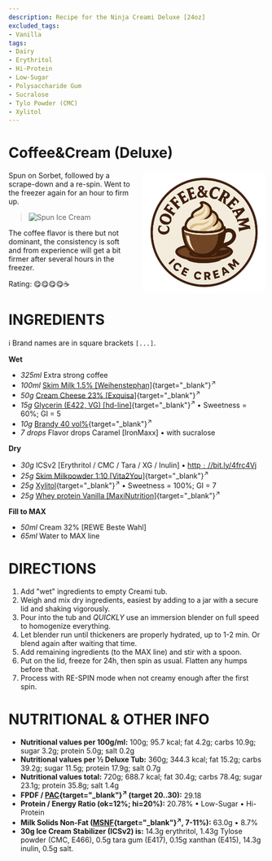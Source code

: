 ```yaml
---
description: Recipe for the Ninja Creami Deluxe [24oz]
excluded_tags:
- Vanilla
tags:
- Dairy
- Erythritol
- Hi-Protein
- Low-Sugar
- Polysaccharide Gum
- Sucralose
- Tylo Powder (CMC)
- Xylitol
---
```

# Coffee&Cream (Deluxe)
<img style="float: right; margin-left: 1.5em;" width=240 alt="Logo" src="coffee_cream-ice-cream-logo.png" />

Spun on Sorbet, followed by a scrape-down and a re-spin.
Went to the freezer again for an hour to firm up.

> <img width=360 alt="Spun Ice Cream" src="https://github.com/jhermann/ice-creamery/blob/main/recipes/Coffee&Cream%20(Deluxe)/Coffee+Cream_2024-12-29.jpg?raw=true" />

The coffee flavor is there but not dominant,
the consistency is soft and from experience will get a bit firmer after several hours in the freezer.

Rating: 😋😋😋😋☕

# INGREDIENTS

ℹ️ Brand names are in square brackets `[...]`.

**Wet**

  - _325ml_ Extra strong coffee
  - _100ml_ [Skim Milk 1.5% \[Weihenstephan\]](/ice-creamery/info/ingredients/#skim-milk){target="_blank"}<sup>↗</sup>
  - _50g_ [Cream Cheese 23% \[Exquisa\]](/ice-creamery/info/ingredients/#cottage-cheese){target="_blank"}<sup>↗</sup>
  - _15g_ [Glycerin (E422, VG) \[hd-line\]](/ice-creamery/info/ingredients/#vegetable-glycerin-glycerol-vg-e422){target="_blank"}<sup>↗</sup> • Sweetness = 60%; GI = 5
  - _10g_ [Brandy 40 vol%](/ice-creamery/info/ingredients/#alcohol-ethanol){target="_blank"}<sup>↗</sup>
  - _7 drops_ Flavor drops Caramel [IronMaxx] • with sucralose

**Dry**

  - _30g_ ICSv2 [Erythritol / CMC / Tara / XG / Inulin] • [http﹕//bit.ly/4frc4Vj](https://jhermann.github.io/ice-creamery/I/Ice%20Cream%20Stabilizer%20(ICS)/)
  - _25g_ [Skim Milkpowder 1:10 \[Vita2You\]](/ice-creamery/info/ingredients/#skim-milk-powder-smp){target="_blank"}<sup>↗</sup>
  - _25g_ [Xylitol](/ice-creamery/info/ingredients/#xylitol-e967){target="_blank"}<sup>↗</sup> • Sweetness = 100%; GI = 7
  - _25g_ [Whey protein Vanilla \[MaxiNutrition\]](/ice-creamery/info/ingredients/#whey-protein){target="_blank"}<sup>↗</sup>

**Fill to MAX**

  - _50ml_ Cream 32% [REWE Beste Wahl]
  - _65ml_ Water to MAX line

# DIRECTIONS

 1. Add "wet" ingredients to empty Creami tub.
 1. Weigh and mix dry ingredients, easiest by adding to a jar with a secure lid and shaking vigorously.
 1. Pour into the tub and *QUICKLY* use an immersion blender on full speed to homogenize everything.
 1. Let blender run until thickeners are properly hydrated, up to 1-2 min. Or blend again after waiting that time.
 1. Add remaining ingredients (to the MAX line) and stir with a spoon.
 1. Put on the lid, freeze for 24h, then spin as usual. Flatten any humps before that.
 1. Process with RE-SPIN mode when not creamy enough after the first spin.

# NUTRITIONAL & OTHER INFO
- **Nutritional values per 100g/ml:** 100g; 95.7 kcal; fat 4.2g; carbs 10.9g; sugar 3.2g; protein 5.0g; salt 0.2g
- **Nutritional values per ½ Deluxe Tub:** 360g; 344.3 kcal; fat 15.2g; carbs 39.2g; sugar 11.5g; protein 17.9g; salt 0.7g
- **Nutritional values total:** 720g; 688.7 kcal; fat 30.4g; carbs 78.4g; sugar 23.1g; protein 35.8g; salt 1.4g
- **FPDF / [PAC](/ice-creamery/info/glossary/#potere-anti-congelante-pac){target="_blank"}<sup>↗</sup> (target 20..30):** 29.18
- **Protein / Energy Ratio (ok=12%; hi=20%):** 20.78% • Low-Sugar • Hi-Protein
- **Milk Solids Non-Fat ([MSNF](/ice-creamery/info/glossary/#milk-solids-not-fat-msnf){target="_blank"}<sup>↗</sup>, 7-11%):** 63.0g • 8.7%
- **30g Ice Cream Stabilizer (ICSv2) is:** 14.3g erythritol, 1.43g Tylose powder (CMC, E466), 
0.5g tara gum (E417), 0.15g xanthan (E415),
14.3g inulin, 0.5g salt.
